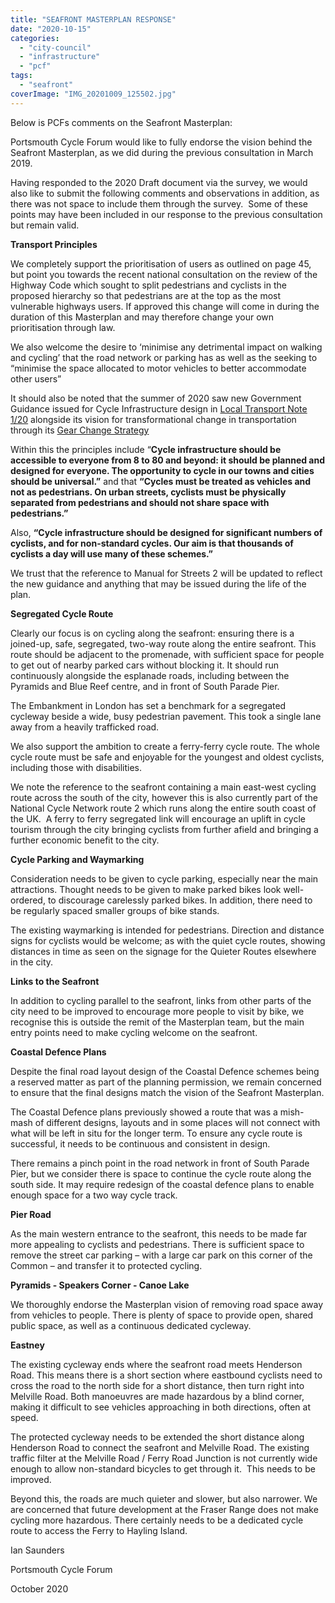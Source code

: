 ```yaml
---
title: "SEAFRONT MASTERPLAN RESPONSE"
date: "2020-10-15"
categories: 
  - "city-council"
  - "infrastructure"
  - "pcf"
tags: 
  - "seafront"
coverImage: "IMG_20201009_125502.jpg"
---
```


Below is PCFs comments on the Seafront Masterplan:

Portsmouth Cycle Forum would like to fully endorse the vision behind the Seafront Masterplan, as we did during the previous consultation in March 2019.  

Having responded to the 2020 Draft document via the survey, we would also like to submit the following comments and observations in addition, as there was not space to include them through the survey.  Some of these points may have been included in our response to the previous consultation but remain valid.

**Transport Principles**

We completely support the prioritisation of users as outlined on page 45, but point you towards the recent national consultation on the review of the Highway Code which sought to split pedestrians and cyclists in the proposed hierarchy so that pedestrians are at the top as the most vulnerable highways users. If approved this change will come in during the duration of this Masterplan and may therefore change your own prioritisation through law. 

We also welcome the desire to ‘minimise any detrimental impact on walking and cycling’ that the road network or parking has as well as the seeking to “minimise the space allocated to motor vehicles to better accommodate other users”

It should also be noted that the summer of 2020 saw new Government Guidance issued for Cycle Infrastructure design in [Local Transport Note 1/20](https://www.gov.uk/government/publications/cycle-infrastructure-design-ltn-120) alongside its vision for transformational change in transportation through its [Gear Change Strategy](https://assets.publishing.service.gov.uk/government/uploads/system/uploads/attachment_data/file/904146/gear-change-a-bold-vision-for-cycling-and-walking.pdf)

Within this the principles include “**Cycle infrastructure should be accessible to everyone from 8 to 80 and beyond: it should be planned and designed for everyone. The opportunity to cycle in our towns and cities should be universal.”** and that **“Cycles must be treated as vehicles and not as pedestrians. On urban streets, cyclists must be physically separated from pedestrians and should not share space with pedestrians.”**  

Also, **“Cycle infrastructure should be designed for significant numbers of cyclists, and for non-standard cycles. Our aim is that thousands of cyclists a day will use many of these schemes.”**

We trust that the reference to Manual for Streets 2 will be updated to reflect the new guidance and anything that may be issued during the life of the plan.

**Segregated Cycle Route**

Clearly our focus is on cycling along the seafront: ensuring there is a joined-up, safe, segregated, two-way route along the entire seafront. This route should be adjacent to the promenade, with sufficient space for people to get out of nearby parked cars without blocking it. It should run continuously alongside the esplanade roads, including between the Pyramids and Blue Reef centre, and in front of South Parade Pier.

The Embankment in London has set a benchmark for a segregated cycleway beside a wide, busy pedestrian pavement. This took a single lane away from a heavily trafficked road.

We also support the ambition to create a ferry-ferry cycle route. The whole cycle route must be safe and enjoyable for the youngest and oldest cyclists, including those with disabilities.

We note the reference to the seafront containing a main east-west cycling route across the south of the city, however this is also currently part of the National Cycle Network route 2 which runs along the entire south coast of the UK.  A ferry to ferry segregated link will encourage an uplift in cycle tourism through the city bringing cyclists from further afield and bringing a further economic benefit to the city.

**Cycle Parking and Waymarking**

Consideration needs to be given to cycle parking, especially near the main attractions. Thought needs to be given to make parked bikes look well-ordered, to discourage carelessly parked bikes. In addition, there need to be regularly spaced smaller groups of bike stands.

The existing waymarking is intended for pedestrians. Direction and distance signs for cyclists would be welcome; as with the quiet cycle routes, showing distances in time as seen on the signage for the Quieter Routes elsewhere in the city.

**Links to the Seafront**

In addition to cycling parallel to the seafront, links from other parts of the city need to be improved to encourage more people to visit by bike, we recognise this is outside the remit of the Masterplan team, but the main entry points need to make cycling welcome on the seafront.

**Coastal Defence Plans**

Despite the final road layout design of the Coastal Defence schemes being a reserved matter as part of the planning permission, we remain concerned to ensure that the final designs match the vision of the Seafront Masterplan.

The Coastal Defence plans previously showed a route that was a mish-mash of different designs, layouts and in some places will not connect with what will be left in situ for the longer term. To ensure any cycle route is successful, it needs to be continuous and consistent in design.

There remains a pinch point in the road network in front of South Parade Pier, but we consider there is space to continue the cycle route along the south side. It may require redesign of the coastal defence plans to enable enough space for a two way cycle track.

**Pier Road**

As the main western entrance to the seafront, this needs to be made far more appealing to cyclists and pedestrians. There is sufficient space to remove the street car parking – with a large car park on this corner of the Common – and transfer it to protected cycling. 

**Pyramids - Speakers Corner - Canoe Lake**

We thoroughly endorse the Masterplan vision of removing road space away from vehicles to people. There is plenty of space to provide open, shared public space, as well as a continuous dedicated cycleway.

**Eastney**

The existing cycleway ends where the seafront road meets Henderson Road. This means there is a short section where eastbound cyclists need to cross the road to the north side for a short distance, then turn right into Melville Road. Both manoeuvres are made hazardous by a blind corner, making it difficult to see vehicles approaching in both directions, often at speed.

The protected cycleway needs to be extended the short distance along Henderson Road to connect the seafront and Melville Road. The existing traffic filter at the Melville Road / Ferry Road Junction is not currently wide enough to allow non-standard bicycles to get through it.  This needs to be improved.

Beyond this, the roads are much quieter and slower, but also narrower. We are concerned that future development at the Fraser Range does not make cycling more hazardous. There certainly needs to be a dedicated cycle route to access the Ferry to Hayling Island.

Ian Saunders

Portsmouth Cycle Forum

October 2020

